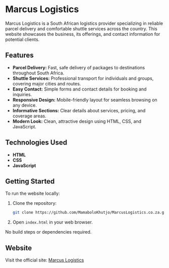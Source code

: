 # Marcus Logistics

Marcus Logistics is a South African logistics provider specializing in reliable parcel delivery and comfortable shuttle services across the country. This website showcases the business, its offerings, and contact information for potential clients.

## Features

- **Parcel Delivery:** Fast, safe delivery of packages to destinations throughout South Africa.
- **Shuttle Services:** Professional transport for individuals and groups, covering major cities and routes.
- **Easy Contact:** Simple forms and contact details for booking and inquiries.
- **Responsive Design:** Mobile-friendly layout for seamless browsing on any device.
- **Informative Sections:** Clear details about services, pricing, and coverage areas.
- **Modern Look:** Clean, attractive design using HTML, CSS, and JavaScript.

## Technologies Used

- **HTML**
- **CSS**
- **JavaScript**

## Getting Started

To run the website locally:

1. Clone the repository:
   ```bash
   git clone https://github.com/MamaboloKhutjo/MarcusLogistics.co.za.git
   ```
2. Open `index.html` in your web browser.

No build steps or dependencies required.

## Website

Visit the official site: [Marcus Logistics](https://MarcusLogistics.co.za)
